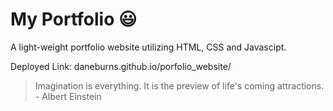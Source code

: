 # My Portfolio :smiley:

A light-weight portfolio website utilizing HTML, CSS and Javascipt.

Deployed Link: daneburns.github.io/porfolio_website/

>Imagination is everything. It is the preview of life's coming attractions. - Albert Einstein
